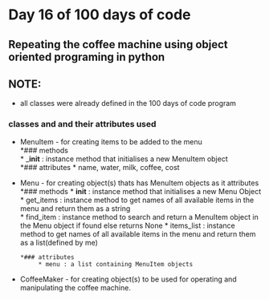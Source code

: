 # Day 16 of 100 days of code


## Repeating the coffee machine using object oriented programing in python
  
## NOTE:
- all classes were already defined in the 100 days of code program


### classes and and their attributes used  
* MenuItem - for creating items to be added to the menu  
	  *### methods  
	       * ___init__ : instance method that initialises a new MenuItem object  
	  *### attributes
	       * name, water, milk, coffee, cost

* Menu - for creating object(s) thats has MenuItem objects as it attributes
      *### methods
      	   * __init__ : instance method that initialises a new Menu Object  
	   * get_items : instance method to get names of all available items in the menu and return them as a string  
	   * find_item : instance method to search and return a MenuItem object in the Menu object if found else returns None
	   * items_list : instance method to get names of all available items in the menu and return them as a list(defined by me)

      *### attributes
      	   * menu : a list containing MenuItem objects
      	   
	   
* CoffeeMaker - for creating object(s) to be used for operating and manipulating the coffee machine. 
	   